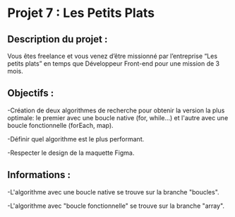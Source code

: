 # Projet 7 : Les Petits Plats

## Description du projet :

Vous êtes freelance et vous venez d’être missionné par l’entreprise “Les petits plats” en temps que Développeur Front-end pour une mission de 3 mois. 

## Objectifs :

-Création de deux algorithmes de recherche pour obtenir la version la plus optimale:
le premier avec une boucle native (for, while...) et l'autre avec une boucle fonctionnelle (forEach, map).

-Définir quel algorithme est le plus performant.

-Respecter le design de la maquette Figma.

## Informations :

-L'algorithme avec une boucle native se trouve sur la branche "boucles".

-L'algorithme avec "boucle fonctionnelle" se trouve sur la branche "array".




  
